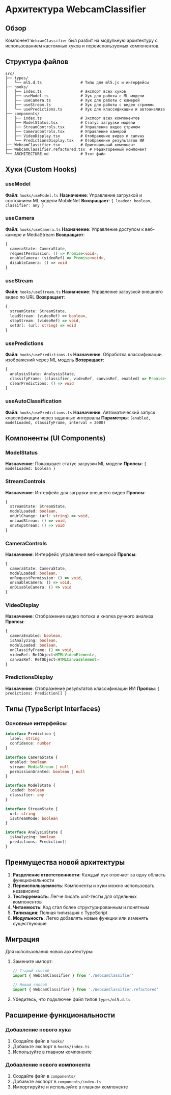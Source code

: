 # Архитектура WebcamClassifier

## Обзор
Компонент `WebcamClassifier` был разбит на модульную архитектуру с использованием кастомных хуков и переиспользуемых компонентов.

## Структура файлов

```
src/
├── types/
│   └── ml5.d.ts                 # Типы для ml5.js и интерфейсы
├── hooks/
│   ├── index.ts                 # Экспорт всех хуков
│   ├── useModel.ts              # Хук для работы с ML модели
│   ├── useCamera.ts             # Хук для работы с камерой
│   ├── useStream.ts             # Хук для работы с видео стримом
│   └── usePredictions.ts        # Хук для классификации и автоанализа
├── components/
│   ├── index.ts                 # Экспорт всех компонентов
│   ├── ModelStatus.tsx          # Статус загрузки модели
│   ├── StreamControls.tsx       # Управление видео стримом
│   ├── CameraControls.tsx       # Управление камерой
│   ├── VideoDisplay.tsx         # Отображение видео и canvas
│   └── PredictionsDisplay.tsx   # Отображение результатов ИИ
├── WebcamClassifier.tsx         # Оригинальный компонент
├── WebcamClassifier.refactored.tsx  # Рефакторенный компонент
└── ARCHITECTURE.md              # Этот файл
```

## Хуки (Custom Hooks)

### useModel
**Файл**: `hooks/useModel.ts`
**Назначение**: Управление загрузкой и состоянием ML модели MobileNet
**Возвращает**: `{ loaded: boolean, classifier: any }`

### useCamera
**Файл**: `hooks/useCamera.ts`
**Назначение**: Управление доступом к веб-камере и MediaStream
**Возвращает**: 
```typescript
{
  cameraState: CameraState,
  requestPermission: () => Promise<void>,
  enableCamera: (videoRef) => Promise<void>,
  disableCamera: () => void
}
```

### useStream
**Файл**: `hooks/useStream.ts`
**Назначение**: Управление загрузкой внешнего видео по URL
**Возвращает**:
```typescript
{
  streamState: StreamState,
  loadStream: (videoRef) => boolean,
  stopStream: (videoRef) => void,
  setUrl: (url: string) => void
}
```

### usePredictions
**Файл**: `hooks/usePredictions.ts`
**Назначение**: Обработка классификации изображений через ML модель
**Возвращает**:
```typescript
{
  analysisState: AnalysisState,
  classifyFrame: (classifier, videoRef, canvasRef, enabled) => Promise<void>,
  clearPredictions: () => void
}
```

### useAutoClassification
**Файл**: `hooks/usePredictions.ts`
**Назначение**: Автоматический запуск классификации через заданные интервалы
**Параметры**: `(enabled, modelLoaded, classifyFrame, interval = 2000)`

## Компоненты (UI Components)

### ModelStatus
**Назначение**: Показывает статус загрузки ML модели
**Пропсы**: `{ modelLoaded: boolean }`

### StreamControls
**Назначение**: Интерфейс для загрузки внешнего видео
**Пропсы**: 
```typescript
{
  streamState: StreamState,
  modelLoaded: boolean,
  onUrlChange: (url: string) => void,
  onLoadStream: () => void,
  onStopStream: () => void
}
```

### CameraControls
**Назначение**: Интерфейс управления веб-камерой
**Пропсы**: 
```typescript
{
  cameraState: CameraState,
  modelLoaded: boolean,
  onRequestPermission: () => void,
  onEnableCamera: () => void,
  onDisableCamera: () => void
}
```

### VideoDisplay
**Назначение**: Отображение видео потока и кнопка ручного анализа
**Пропсы**: 
```typescript
{
  cameraEnabled: boolean,
  isAnalyzing: boolean,
  modelLoaded: boolean,
  onClassifyFrame: () => void,
  videoRef: RefObject<HTMLVideoElement>,
  canvasRef: RefObject<HTMLCanvasElement>
}
```

### PredictionsDisplay
**Назначение**: Отображение результатов классификации ИИ
**Пропсы**: `{ predictions: Prediction[] }`

## Типы (TypeScript Interfaces)

### Основные интерфейсы
```typescript
interface Prediction {
  label: string
  confidence: number
}

interface CameraState {
  enabled: boolean
  stream: MediaStream | null
  permissionGranted: boolean | null
}

interface ModelState {
  loaded: boolean
  classifier: any
}

interface StreamState {
  url: string
  isStreamMode: boolean
}

interface AnalysisState {
  isAnalyzing: boolean
  predictions: Prediction[]
}
```

## Преимущества новой архитектуры

1. **Разделение ответственности**: Каждый хук отвечает за одну область функциональности
2. **Переиспользуемость**: Компоненты и хуки можно использовать независимо
3. **Тестируемость**: Легче писать unit-тесты для отдельных компонентов
4. **Читаемость**: Код стал более структурированным и понятным
5. **Типизация**: Полная типизация с TypeScript
6. **Модульность**: Легко добавлять новые функции или изменять существующие

## Миграция

Для использования новой архитектуры:

1. Замените импорт:
   ```typescript
   // Старый способ
   import { WebcamClassifier } from './WebcamClassifier'
   
   // Новый способ
   import { WebcamClassifier } from './WebcamClassifier.refactored'
   ```

2. Убедитесь, что подключен файл типов `types/ml5.d.ts`

## Расширение функциональности

### Добавление нового хука
1. Создайте файл в `hooks/`
2. Добавьте экспорт в `hooks/index.ts`
3. Используйте в главном компоненте

### Добавление нового компонента
1. Создайте файл в `components/`
2. Добавьте экспорт в `components/index.ts`
3. Импортируйте и используйте в главном компоненте 